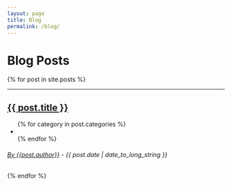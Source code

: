 ```yaml
---
layout: page
title: Blog
permalink: /blog/
---
```

<h1>Blog Posts</h1>
{% for post in site.posts %}
  <hr/>
  <h2><a href="{{ post.url }}">{{ post.title }}</a></h2>
  <ul class="list-inline">
  {% for category in post.categories %}<li class="list-inline-item"><span class="badge badge-default"><a href="/tags#{{category}}" style="color: white;"><i class="fa fa-tag" aria-hidden="true"></i> <strong>{{category}}</strong></a></span></li>{% endfor %}
  </ul>
  <h6><a href="/">By {{post.author}}</a> - {{ post.date | date_to_long_string }}</h6>
{% endfor %}